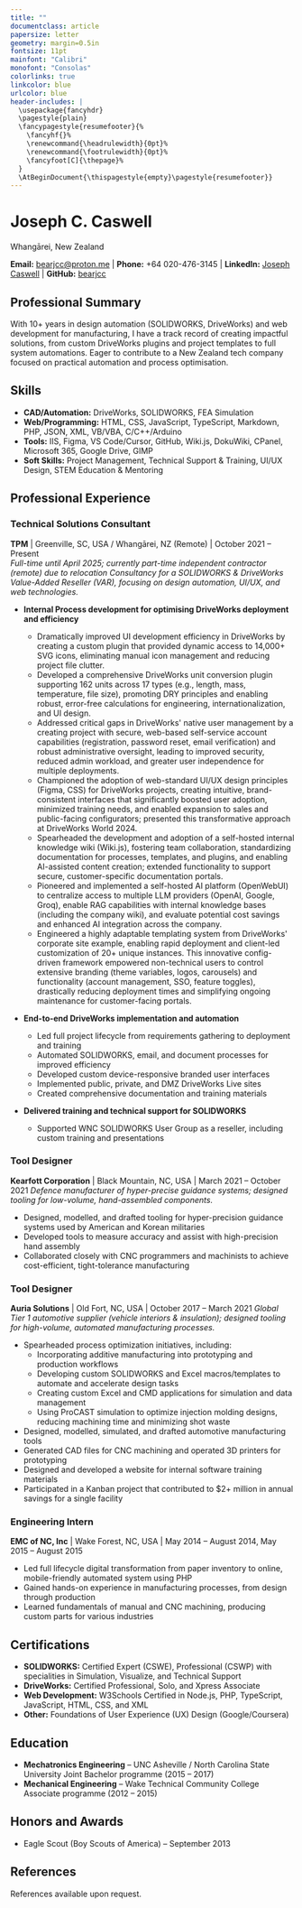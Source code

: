 ```yaml
---
title: ""
documentclass: article
papersize: letter
geometry: margin=0.5in
fontsize: 11pt
mainfont: "Calibri"
monofont: "Consolas"
colorlinks: true
linkcolor: blue
urlcolor: blue
header-includes: |
  \usepackage{fancyhdr}
  \pagestyle{plain}
  \fancypagestyle{resumefooter}{%
    \fancyhf{}%
    \renewcommand{\headrulewidth}{0pt}%
    \renewcommand{\footrulewidth}{0pt}%
    \fancyfoot[C]{\thepage}%
  }
  \AtBeginDocument{\thispagestyle{empty}\pagestyle{resumefooter}}
---
```


# Joseph C. Caswell

Whangārei, New Zealand

**Email:** [bearjcc@proton.me](mailto:bearjcc@proton.me) \| **Phone:** +64 020-476-3145 \| **LinkedIn:** [Joseph Caswell](https://www.linkedin.com/in/bearjcc/) \| **GitHub:** [bearjcc](https://github.com/bearjcc)

## Professional Summary

With 10+ years in design automation (SOLIDWORKS, DriveWorks) and web development for manufacturing, I have a track record of creating impactful solutions, from custom DriveWorks plugins and project templates to full system automations. Eager to contribute to a New Zealand tech company focused on practical automation and process optimisation.

## Skills

- **CAD/Automation:** DriveWorks, SOLIDWORKS, FEA Simulation
- **Web/Programming:** HTML, CSS, JavaScript, TypeScript, Markdown, PHP, JSON, XML, VB/VBA, C/C++/Arduino
- **Tools:** IIS, Figma, VS Code/Cursor, GitHub, Wiki.js, DokuWiki, CPanel, Microsoft 365, Google Drive, GIMP
- **Soft Skills:** Project Management, Technical Support & Training, UI/UX Design, STEM Education & Mentoring

## Professional Experience

### Technical Solutions Consultant
**TPM** | Greenville, SC, USA / Whangārei, NZ (Remote) | October 2021 – Present  
*Full-time until April 2025; currently part-time independent contractor (remote) due to relocation*
*Consultancy for a SOLIDWORKS & DriveWorks Value-Added Reseller (VAR), focusing on design automation, UI/UX, and web technologies.*

- **Internal Process development for optimising DriveWorks deployment and efficiency**
    - Dramatically improved UI development efficiency in DriveWorks by creating a custom plugin that provided dynamic access to 14,000+ SVG icons, eliminating manual icon management and reducing project file clutter.
    - Developed a comprehensive DriveWorks unit conversion plugin supporting 162 units across 17 types (e.g., length, mass, temperature, file size), promoting DRY principles and enabling robust, error-free calculations for engineering, internationalization, and UI design.
    - Addressed critical gaps in DriveWorks' native user management by a creating project with secure, web-based self-service account capabilities (registration, password reset, email verification) and robust administrative oversight, leading to improved security, reduced admin workload, and greater user independence for multiple deployments.
    - Championed the adoption of web-standard UI/UX design principles (Figma, CSS) for DriveWorks projects, creating intuitive, brand-consistent interfaces that significantly boosted user adoption, minimized training needs, and enabled expansion to sales and public-facing configurators; presented this transformative approach at DriveWorks World 2024.
    - Spearheaded the development and adoption of a self-hosted internal knowledge wiki (Wiki.js), fostering team collaboration, standardizing documentation for processes, templates, and plugins, and enabling AI-assisted content creation; extended functionality to support secure, customer-specific documentation portals.
    - Pioneered and implemented a self-hosted AI platform (OpenWebUI) to centralize access to multiple LLM providers (OpenAI, Google, Groq), enable RAG capabilities with internal knowledge bases (including the company wiki), and evaluate potential cost savings and enhanced AI integration across the company.
    - Engineered a highly adaptable templating system from DriveWorks' corporate site example, enabling rapid deployment and client-led customization of 20+ unique instances. This innovative config-driven framework empowered non-technical users to control extensive branding (theme variables, logos, carousels) and functionality (account management, SSO, feature toggles), drastically reducing deployment times and simplifying ongoing maintenance for customer-facing portals.

- **End-to-end DriveWorks implementation and automation**
    - Led full project lifecycle from requirements gathering to deployment and training
    - Automated SOLIDWORKS, email, and document processes for improved efficiency
    - Developed custom device-responsive branded user interfaces
    - Implemented public, private, and DMZ DriveWorks Live sites
    - Created comprehensive documentation and training materials

- **Delivered training and technical support for SOLIDWORKS**
    - Supported WNC SOLIDWORKS User Group as a reseller, including custom training and presentations

### Tool Designer
**Kearfott Corporation** | Black Mountain, NC, USA | March 2021 – October 2021
*Defence manufacturer of hyper-precise guidance systems; designed tooling for low-volume, hand-assembled components.*

- Designed, modelled, and drafted tooling for hyper-precision guidance systems used by American and Korean militaries
- Developed tools to measure accuracy and assist with high-precision hand assembly
- Collaborated closely with CNC programmers and machinists to achieve cost-efficient, tight-tolerance manufacturing

### Tool Designer
**Auria Solutions** | Old Fort, NC, USA | October 2017 – March 2021
*Global Tier 1 automotive supplier (vehicle interiors & insulation); designed tooling for high-volume, automated manufacturing processes.*

- Spearheaded process optimization initiatives, including:
    - Incorporating additive manufacturing into prototyping and production workflows
    - Developing custom SOLIDWORKS and Excel macros/templates to automate and accelerate design tasks
    - Creating custom Excel and CMD applications for simulation and data management
    - Using ProCAST simulation to optimize injection molding designs, reducing machining time and minimizing shot waste
- Designed, modelled, simulated, and drafted automotive manufacturing tools
- Generated CAD files for CNC machining and operated 3D printers for prototyping
- Designed and developed a website for internal software training materials
- Participated in a Kanban project that contributed to $2+ million in annual savings for a single facility

### Engineering Intern  
**EMC of NC, Inc** | Wake Forest, NC, USA | May 2014 – August 2014, May 2015 – August 2015

- Led full lifecycle digital transformation from paper inventory to online, mobile-friendly automated system using PHP
- Gained hands-on experience in manufacturing processes, from design through production
- Learned fundamentals of manual and CNC machining, producing custom parts for various industries

## Certifications

- **SOLIDWORKS:** Certified Expert (CSWE), Professional (CSWP) with specialities in Simulation, Visualize, and Technical Support
- **DriveWorks:** Certified Professional, Solo, and Xpress Associate
- **Web Development:** W3Schools Certified in Node.js, PHP, TypeScript, JavaScript, HTML, CSS, and XML
- **Other:** Foundations of User Experience (UX) Design (Google/Coursera)

## Education
- **Mechatronics Engineering** – UNC Asheville / North Carolina State University Joint Bachelor programme (2015 – 2017)
- **Mechanical Engineering** – Wake Technical Community College Associate programme (2012 – 2015)

## Honors and Awards

- Eagle Scout (Boy Scouts of America) – September 2013

## References

References available upon request. 